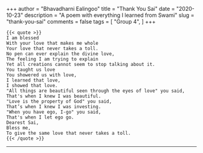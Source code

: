 +++
author = "Bhavadharni Ealingoo"
title = "Thank You Sai"
date = "2020-10-23"
description = "A poem with everything I learned from Swami"
slug = "thank-you-sai"
comments = false
tags = [
    "Group 4",
]
+++

```
{{< quote >}}
I am blessed
With your love that makes me whole
Your love that never takes a toll.
No pen can ever explain the divine love,
The feeling I am trying to explain
Yet all creations cannot seem to stop talking about it.
You taught us love
You showered us with love,
I learned that love,
I showed that love.
"All things are beautiful seen through the eyes of love" you said, 
That's when I knew I was beautiful.
"Love is the property of God" you said,
That’s when I knew I was investing.
"When you have ego, I-go" you said,
That's when I let ego go.
Dearest Sai,
Bless me,
To give the same love that never takes a toll.
{{< /quote >}}
```

---
